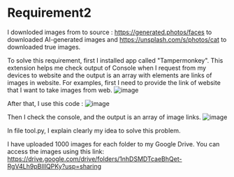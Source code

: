 # Requirement2
I downloded images from to source : https://generated.photos/faces to downloaded AI-generated images and https://unsplash.com/s/photos/cat to downloaded true images.

To solve this requirement, first I installed app called "Tampermonkey".
This extension helps me check output of Console when I request from my devices to website and the output is an array with elements are links of images in website.
For examples, first I need to provide the link of website that I want to take images from web.
![image](https://github.com/RyanPham19092002/Requirement2/assets/122810752/2fa904d4-4447-42c1-9f05-95d042f0578e)

After that, I use this code : 
![image](https://github.com/RyanPham19092002/Requirement2/assets/122810752/5a953f92-5534-4bf9-ac5e-287308f2c737)

Then I check the console, and the output is an array of image links.
![image](https://github.com/RyanPham19092002/Requirement2/assets/122810752/0ed8227d-2270-4b3d-b192-a4ce20c5d58c)

In file tool.py, I explain clearly my idea to solve this problem.

I have uploaded 1000 images for each folder to my Google Drive. You can access the images using this link:
https://drive.google.com/drive/folders/1nhDSMDTcaeBhQet-RgV4Lh9pBIllQPKy?usp=sharing
